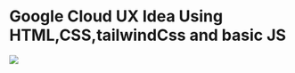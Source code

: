 <h1>Google Cloud UX Idea Using HTML,CSS,tailwindCss and basic JS </h1>

<img src = "https://lh3.googleusercontent.com/2WASXoRNtu-RY-hMfIJdvs_PQ-bDxLPFd8kNGOZw6dUc1Gy5z8Y9oP8eInbQvZiiCDU=w895-rwa">
